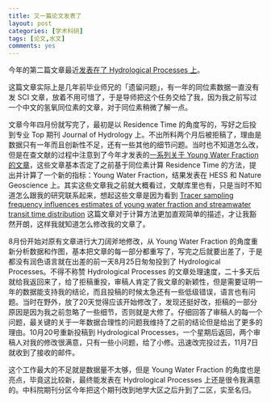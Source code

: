 ```yaml
---
title: 又一篇论文发表了
layout: post
categories: [学术科研]
tags: [论文,水文]
comments: yes
---
```


今年的第二篇文章最近[发表在了 Hydrological Processes 上](http://onlinelibrary.wiley.com/doi/10.1002/hyp.11077/full)。

这篇文章实际上是几年前毕业师兄的「遗留问题」，有一年的同位素数据一直没有发 SCI 文章，放着不用可惜了，于是导师把这个任务交给了我，因为我之前写过一个中文的氢氧同位素的文章，对于同位素稍微了解一点。

文章今年四月份就写完了，最初是以 Residence Time 的角度写的，写好之后投到专业 Top 期刊 Journal of Hydrology 上。不出所料两个月后被拒稿了，理由是数据只有一年而且创新性不足，还有一些其他的细节问题。当时也不知道怎么改，但是在查文献的过程中注意到了今年才发表的[一系列关于 Young Water Fraction 的文章](http://songchunlin.net/en/2016/03/Young-Water-Fractions-of-Global-Rivers/)，这些文章基本否定了之前基于同位素计算  Residence Time 的方法，提出并计算了一个新的指标：Young Water Fraction，结果发表在 HESS 和 Nature Geoscience 上。其实这些文章我之前就大概看过，文献库里也有，只是当时不知道怎么跟我的研究联系起来，想起这些文章是因为看到 [Tracer sampling frequency influences estimates of young water fraction and streamwater transit time distribution](http://www.sciencedirect.com/science/article/pii/S0022169416304863) 这篇文章对于计算方法更加直观简单的描述，才让我豁然开朗，这样我就知道怎么修改我的文章了。

8月份开始对原有文章进行大刀阔斧地修改，从 Young Water Fraction 的角度重新分析数据和作图，基本把文章的每一部分都重写了，写完之后就要出差了，于是都没有润色语言就在出差的前一天8月25日匆匆投到了 Hydrological Processes。不得不称赞 Hydrological Processes 的文章处理速度，二十多天后就给我返回来了，给了拒稿重投，审稿人肯定了我文章的新颖性，但是需要证明一年的数据能支持我的结论，而且投稿的时候太急还有一些低级错误，语言也有问题。当时在野外，放了20天觉得应该开始修改了，发现还挺好改，拒稿的一部分原因是因为我之前忽略了一些细节，否则就是大修了。仔细回答了审稿人的每一个问题，最关键的关于一年数据合理性的问题我维持了之前的结论但是给出了更多的理由。10月20号重新投稿到 Hydrological Processes，一个星期后返回，两个审稿人对我的修改很满意，只有一些小问题，给了小修。迅速改完投过去，11月7日就收到了接收的邮件。

这个工作最大的不足就是数据量不太够，但是 Young Water Fraction 的角度也是亮点，毕竟这比较新，最终能发表在 Hydrological Processes 上还是很令我满意的。中科院期刊分区今年把这个期刊改到地学大区之后升到了二区，实至名归。

